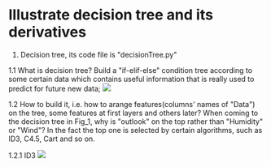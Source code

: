 # Illustrate decision tree and its derivatives

1. Decision tree, its code file is "decisionTree.py"

1.1 What is decision tree? Build a "if-elif-else" condition tree according to some certain data which contains 
useful information that is really used to predict for future new data;
![](https://github.com/frank0532/decision_tree_and_its_derivatives/blob/master/figs/data2decision_tree.png)

1.2 How to build it, i.e. how to arange features(columns' names of "Data") on the tree, some features at first
layers and others later? When coming to the decision tree in Fig_1, why is "outlook" on the top rather than "Humidity" or "Wind"? 
In the fact the top one is selected by certain algorithms, such as ID3, C4.5, Cart and so on.

1.2.1 ID3
![](https://github.com/frank0532/decision_tree_and_its_derivatives/blob/master/figs/ID3.png)












